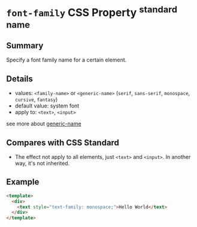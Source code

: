 # `font-family` CSS Property <sup>standard name</sup>

## Summary

Specify a font family name for a certain element.

## Details

* values: `<family-name>` or `<generic-name>` (`serif`, `sans-serif`, `monospace`, `cursive`, `fantasy`)
* default value: system font
* apply to: `<text>`, `<input>`

see more about [generic-name](https://drafts.csswg.org/css-fonts-3/#generic-font-families)

## Compares with CSS Standard

* The effect not apply to all elements, just `<text>` and `<input>`. In another way, it's not inherited.

## Example

```html
<template>
  <div>
    <text style="text-family: monospace;">Hello World</text>
  </div>
</template>
```
